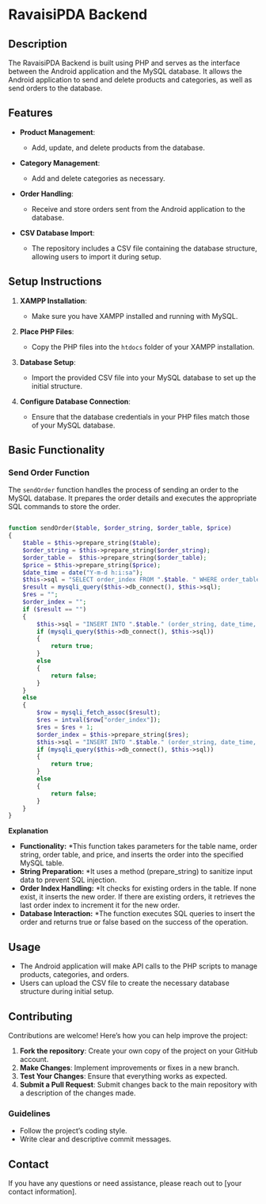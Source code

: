 # RavaisiPDA Backend

## Description

The RavaisiPDA Backend is built using PHP and serves as the interface between the Android application and the MySQL database. It allows the Android application to send and delete products and categories, as well as send orders to the database.

## Features

* **Product Management**: 
  * Add, update, and delete products from the database.
  
* **Category Management**: 
  * Add and delete categories as necessary.
  
* **Order Handling**: 
  * Receive and store orders sent from the Android application to the database.

* **CSV Database Import**: 
  * The repository includes a CSV file containing the database structure, allowing users to import it during setup.

## Setup Instructions

1. **XAMPP Installation**: 
   * Make sure you have XAMPP installed and running with MySQL.

2. **Place PHP Files**: 
   * Copy the PHP files into the `htdocs` folder of your XAMPP installation.

3. **Database Setup**: 
   * Import the provided CSV file into your MySQL database to set up the initial structure.

4. **Configure Database Connection**: 
   * Ensure that the database credentials in your PHP files match those of your MySQL database.
## Basic Functionality

### Send Order Function

The `sendOrder` function handles the process of sending an order to the MySQL database. It prepares the order details and executes the appropriate SQL commands to store the order.

```php

function sendOrder($table, $order_string, $order_table, $price)
{
    $table = $this->prepare_string($table);
    $order_string = $this->prepare_string($order_string);
    $order_table =  $this->prepare_string($order_table);
    $price = $this->prepare_string($price);
    $date_time = date("Y-m-d h:i:sa");
    $this->sql = "SELECT order_index FROM ".$table. " WHERE order_table = "."'".$order_table."' AND closed=0 ORDER BY order_index DESC LIMIT 1";
    $result = mysqli_query($this->db_connect(), $this->sql);
    $res = "";
    $order_index = "";
    if ($result == "")
    {
        $this->sql = "INSERT INTO ".$table." (order_string, date_time, order_table, price ) VALUES ('".$order_string."','".$date_time."','".$order_table."','".$price."')";
        if (mysqli_query($this->db_connect(), $this->sql))
        {
            return true;
        }
        else
        {
            return false;
        }
    }   
    else
    {
        $row = mysqli_fetch_assoc($result);
        $res = intval($row["order_index"]);
        $res = $res + 1;
        $order_index = $this->prepare_string($res);
        $this->sql = "INSERT INTO ".$table." (order_string, date_time, order_table, price, order_index ) VALUES ('".$order_string."','".$date_time."','".$order_table."','".$price."','".$order_index."')";
        if (mysqli_query($this->db_connect(), $this->sql))
        {
            return true;
        }
        else
        {
            return false;
        }
    }
}
```
**Explanation**
* **Functionality:**
  *This function takes parameters for the table name, order string, order table, and price, and inserts the order into the specified MySQL table.
* **String Preparation:**
  *It uses a method (prepare_string) to sanitize input data to prevent SQL injection.
* **Order Index Handling:**
  *It checks for existing orders in the table. If none exist, it inserts the new order.
   If there are existing orders, it retrieves the last order index to increment it for the new order.
* **Database Interaction:**
  *The function executes SQL queries to insert the order and returns true or false based on the success of the operation.

## Usage

* The Android application will make API calls to the PHP scripts to manage products, categories, and orders.
* Users can upload the CSV file to create the necessary database structure during initial setup.

## Contributing

Contributions are welcome! Here’s how you can help improve the project:

1. **Fork the repository**: Create your own copy of the project on your GitHub account.
2. **Make Changes**: Implement improvements or fixes in a new branch.
3. **Test Your Changes**: Ensure that everything works as expected.
4. **Submit a Pull Request**: Submit changes back to the main repository with a description of the changes made.

### Guidelines

* Follow the project’s coding style.
* Write clear and descriptive commit messages.

## Contact

If you have any questions or need assistance, please reach out to [your contact information].
